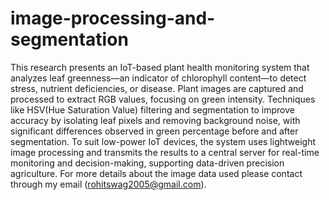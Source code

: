 # image-processing-and-segmentation
This research presents an IoT-based plant health monitoring system that analyzes leaf greenness—an indicator of chlorophyll content—to detect stress, nutrient deficiencies, or disease. Plant images are captured and processed to extract RGB values, focusing on green intensity. Techniques like HSV(Hue Saturation Value) filtering and segmentation to improve accuracy by isolating leaf pixels and removing background noise, with significant differences observed in green percentage before and after segmentation. To suit low-power IoT devices, the system uses lightweight image processing and transmits the results to a central server for real-time monitoring and decision-making, supporting data-driven precision agriculture.
For more details about the image data used please contact through my email (rohitswag2005@gmail.com).
